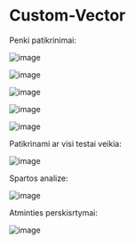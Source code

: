 # Custom-Vector

Penki patikrinimai: 

![image](https://user-images.githubusercontent.com/75576100/119938561-4561c600-bf95-11eb-845d-8250145c0aae.png)

![image](https://user-images.githubusercontent.com/75576100/119938582-4eeb2e00-bf95-11eb-9953-940bb57ee382.png)

![image](https://user-images.githubusercontent.com/75576100/119938627-60343a80-bf95-11eb-992f-cb6944759e28.png)

![image](https://user-images.githubusercontent.com/75576100/119938652-69bda280-bf95-11eb-86a8-3e88d717e938.png)

![image](https://user-images.githubusercontent.com/75576100/119938698-7510ce00-bf95-11eb-86a4-66f409f7bd57.png)

Patikrinami ar visi testai veikia:

![image](https://user-images.githubusercontent.com/75576100/119940526-fec19b00-bf97-11eb-9de0-5a0274149645.png)

Spartos analize:

![image](https://user-images.githubusercontent.com/75576100/119941160-e69e4b80-bf98-11eb-86ff-6da54d3e0401.png)

Atminties perskisrtymai:

![image](https://user-images.githubusercontent.com/75576100/119940316-ae4a3d80-bf97-11eb-83ae-00b478d46eb1.png)

